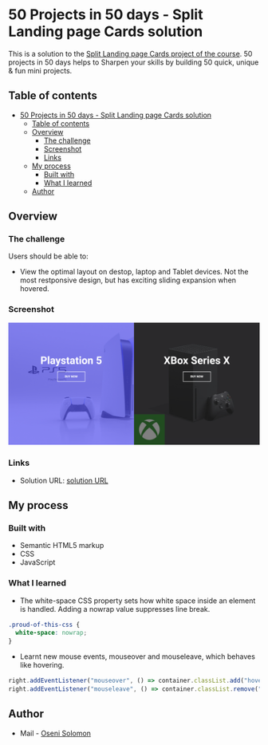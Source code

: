 # 50 Projects in 50 days - Split Landing page Cards solution

This is a solution to the [Split Landing page Cards project of the course](https://www.udemy.com/course/50-projects-50-days/). 50 projects in 50 days helps to Sharpen your skills by building 50 quick, unique & fun mini projects.

## Table of contents

- [50 Projects in 50 days - Split Landing page Cards solution](#50-projects-in-50-days---split-landing-page-cards-solution)
  - [Table of contents](#table-of-contents)
  - [Overview](#overview)
    - [The challenge](#the-challenge)
    - [Screenshot](#screenshot)
    - [Links](#links)
  - [My process](#my-process)
    - [Built with](#built-with)
    - [What I learned](#what-i-learned)
  - [Author](#author)


## Overview

### The challenge

Users should be able to:

- View the optimal layout on destop, laptop and Tablet devices. Not the most restponsive design, but has exciting sliding expansion when hovered.

### Screenshot

![Destop Site Preview](img/screenshot.png)

### Links

- Solution URL: [solution URL](https://github.com/SoloLere/50-projects-in-50-days.git)

## My process

### Built with

- Semantic HTML5 markup
- CSS 
- JavaScript


### What I learned

- The white-space CSS property sets how white space inside an element is handled. Adding a nowrap value suppresses line break.
  
```css
.proud-of-this-css {
  white-space: nowrap;
}
```
- Learnt new mouse events, mouseover and mouseleave, which behaves like hovering.
  
```js
right.addEventListener("mouseover", () => container.classList.add("hover-right"));
right.addEventListener("mouseleave", () => container.classList.remove("hover-right"));
```

## Author

- Mail - [Oseni Solomon](jnrolalere@gmail.com)

